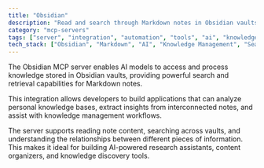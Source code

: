 ```yaml
---
title: "Obsidian"
description: "Read and search through Markdown notes in Obsidian vaults with AI integration."
category: "mcp-servers"
tags: ["server", "integration", "automation", "tools", "ai", "knowledge management", "research assistants", "content organization", "note analysis"]
tech_stack: ["Obsidian", "Markdown", "AI", "Knowledge Management", "Search", "Content Organization"]
---
```


The Obsidian MCP server enables AI models to access and process knowledge stored in Obsidian vaults, providing powerful search and retrieval capabilities for Markdown notes. 

This integration allows developers to build applications that can analyze personal knowledge bases, extract insights from interconnected notes, and assist with knowledge management workflows. 

The server supports reading note content, searching across vaults, and understanding the relationships between different pieces of information. This makes it ideal for building AI-powered research assistants, content organizers, and knowledge discovery tools.
